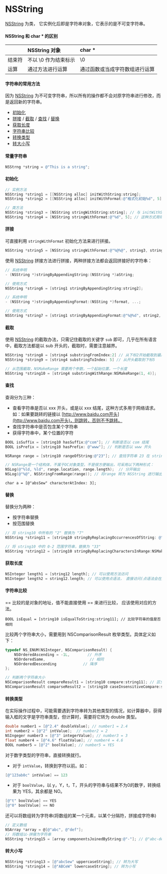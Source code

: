 # NSString

[NSString](nsstring.md) 为类， 它实例化后即是字符串对象，它表示的是不可变字符串。

#### NSString 和 char \* 的区别

|  | NSString 对象 | char \* |
| :--- | :--- | :--- |
| 结束符 | 不以 \0 作为结束标示 | \0 |
| 运算 | 通过方法进行运算 | 通过函数或当成字符数组进行运算 |

#### 字符串的常用方法

因为 [NSString](nsstring.md) 为不可变字符串，所以所有的操作都不会对原字符串进行修改，而是返回新的字符串。

* [初始化](nsstring.md#chu-shi-hua)
* [拼接](nsstring.md#pin-jie) / [截取](nsstring.md#jie-qu) / [查找](nsstring.md#cha-zhao) / [替换](nsstring.md#ti-huan)
* [获取长度](nsstring.md#huo-qu-chang-du)
* [字符串比较](nsstring.md#zi-fu-chuan-bi-jiao)
* [转换类型](nsstring.md#zhuan-huan-lei-xing)
* [转大小写](nsstring.md#zhuan-da-xiao-xie)

#### 常量字符串

```objectivec
NSStrng *string = @"This is a string";
```

#### 初始化

```objectivec
// 实例方法
NSString *string1 = [[NSString alloc] initWithString:string];
NSString *string2 = [[NSString alloc] initWithFormat:@"格式化初始%d", 5];

// 类方法
NSString *string3 = [NSString stringWithString:string]; // 与 initWithString 相似
NSString *string4 = [NSString stringWithFormat:@"%d", 5]; // 这种方式用得最多
```

#### 拼接

可直接利用 `stringWithFormat` 初始化方法来进行拼接。

```objectivec
NSString *string5 = [NSString stringWithFormat:@"%@%@", string3, string4];
```

使用 [NSString](nsstring.md) 拼接方法进行拼接，两种拼接方法都会返回拼接好的字符串：

```objectivec
// 系统申明
- (NSString *)stringByAppendingString:(NSString *)aString;

// 使用方式
NSString *string6 = [string1 stringByAppendingString:string2];
```

```objectivec
// 系统申明
- (NSString *)stringByAppendingFormat:(NSSting *)format, ...;

// 使用方式
NSString *string7 = [string1 stringByAppendingFormat:@"%@%d", string2, 123];
```

#### 截取

使用 [NSString](nsstring.md) 的截取办法，只需记住截取的关键字 `sub` 即可，几乎在所有语言中，截取方法都是以 sub 开头的，截取时，需要注意越界。

```objectivec
NSString *string8 = [string4 substringFromIndex:2] // 从下标2开始截取到最后
NSString *string9 = [string4 substringToIndex: 5] // 从开头截取到下标5

// 从范围截取，NSMakeRange 需要两个参数，一个起始位置，一个长度
NSString *string10 = [string4 substringWithRange:NSMakeRange(1, 4)];
```

#### 查找

查询分为三种：

* 查看字符串是否以 xxx 开头，或是以 xxx 结尾，这种方式多用于网络请求。如：如果要跳转的链接以 [http://www.baidu.com开头](http://www.baidu.com开头)，则跳转，否则不予跳转。
* 查找字符串中是否包含某个字符串
* 获得字符串中，某个位置的字符

```objectivec
BOOL isSuffix = [string10 hasSuffix:@"com"]; // 判断是否以 com 结尾
BOOL isPrefix = [string10 hasPrefix: @"www"]; // 判断是否以 www 开头
```

```objectivec
NSRange range = [string10 rangeOfString:@"23"]; // 查找字符串 23 在 string10 的索引

// NSRange是一个结构体，不属于OC对象类型，不是很方便输出，可采用以下两种形式：
NSLog(@"%ld, %ld", range.location, range.length);  // 分开输出
NSLog(@"%@", NSStringFromRange(range)); // 将range 转为 NSString 进行输出
```

```text
char a = [@"absSew" characterAtIndex: 3];
```

#### 替换

替换分为两种：

* 按字符串替换
* 按范围替换

```objectivec
// 将 string10 中所有的 "2" 替换为 "7"
NSString *string11 = [string10 stringByReplacingOccurrencesOfString: @"2" withString: @"7"];

// 将 string10 中的 0-2 范围字符串，替换为 "33"
NSString *string12 = [string10 stringByReplacingCharactersInRange:NSMakeRange(0, 2) withString:@"33"];
```

#### 获取长度

```objectivec
NSInteger length1 = [string12 length]; // 可以使用方法访问
NSInteger length2 = string12.length; // 可以使用点语法， 直接访问(点语法会在属性部分介绍)
```

#### 字符串比较

== 比较的是对象的地址，值不能直接使用 == 来进行比较， 应该使用对应的方法。

```text
BOOL isEqual = [string10 isEqualToString:string11]; // 比较字符串的值是否相同
```

比较两个字符串大小，需要用到 NSComparisonResult 枚举类型。具体定义如下：

```objectivec
typedef NS_ENUM(NSInteger, NSComparisonResult) {
    NSOrderedAscending = -1L,        // 升序
    NSOrderedSame,                    // 相同
    NSOrderedDescending            // 降序
};
```

```objectivec
// 判断两个字符串大小
NSComparisonResult compareResult1 = [string10 compare:string11]; // 区分大小写
NSComparisonResult comparseResult2 = [string10 caseInsensitiveCompare:string11]; //不区分大小写
```

#### 转换类型

在实际操作过程中，可能需要遇到字符串转为其他类型的情况，如计算器中，获得输入框的文字是字符串类型，但计算时，需要将它转为 double 类型。

```objectivec
double number1 = [@"2.4" doubleValue]; // number1 = 2.4
int number2 = [@"2" intValue];  // number2 = 2
NSIngeger number3 = [@"3" integerValue]; // number3 = 3
float number4 = [@"4.6" floatValue]; // number4 = 4.6
BOOL number5 = [@"2" boolValue]; // number5 = YES
```

对于数字类型的字符串，直接转换就行。

* 对于 `intValue`，转换到字符以前。如：

```objectivec
[@"123ab0c" intValue] == 123
```

* 对于 `boolValue`，以 y，Y，t，T，开头的字符串与结果不为0的数字，转换结果为 YES，其余都是 NO。

```objectivec
[@"t" boolValue] == YES
[@"0" boolValue] == NO
```

还可以将数组转为字符串\(将数组的某一个元素，以某个分隔符，拼接成字符串\)

```objectivec
// 定义数组
NSArray *array = @[@"abc", @"def"];
// 将数组以-拼接为字符串
NSString *string15 = [array componentsJoinedByString:@"-"]; // @"abc-def"
```

#### 转大小写

```objectivec
NSString *string13 = [@"abcSew" uppercaseString]; // 转为大写
NSString *string14 = [@"ABCeW" lowercaseString]; // 转为小写
```



